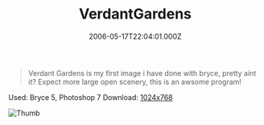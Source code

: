 ﻿---
coverImage: /images/fallback-post-header.png
date: '2006-05-17T22:04:01.000Z'
tags: []
title: VerdantGardens
oldUrl: /art/verdantgardens
---

> Verdant Gardens is my first image i have done with bryce, pretty aint it? Expect more large open scenery, this is an awsome program!

Used: Bryce 5, Photoshop 7
Download: [1024x768](https://www.mikecann.blog/Images/Art-Full/VerdantGardens.jpg)

![Thumb](https://www.mikecann.blog/Images/Art-Thumbs/VerdantGardens.gif "Thumb")
